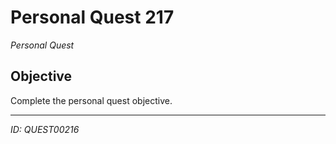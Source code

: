 # Personal Quest 217

*Personal Quest*

## Objective
Complete the personal quest objective.

---
*ID: QUEST00216*